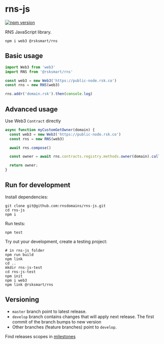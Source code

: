 # rns-js

[![npm version](https://badge.fury.io/js/%40rsksmart%2Frns.svg)](https://badge.fury.io/js/%40rsksmart%2Frns)

RNS JavaScript library.

```
npm i web3 @rsksmart/rns
```

## Basic usage

```javascript
import Web3 from 'web3'
import RNS from '@rsksmart/rns'

const web3 = new Web3('https://public-node.rsk.co')
const rns = new RNS(web3)

rns.addr('domain.rsk').then(console.log)
```

## Advanced usage

Use Web3 `Contract` directly

```javascript
async function myCustomGetOwner(domain) {
  const web3 = new Web3('https://public-node.rsk.co')
  const rns = new RNS(web3)

  await rns.compose()

  const owner = await rns.contracts.registry.methods.owner(domain).call()

  return owner;
}
```

## Run for development

Install dependencies:

```
git clone git@github.com:rnsdomains/rns-js.git
cd rns-js
npm i
```

Run tests:

```
npm test
```

Try out your development, create a testing project:

```
# in rns-js folder
npm run build
npm link
cd ..
mkdir rns-js-test
cd rns-js-test
npm init
npm i web3
npm link @rsksmart/rns
```

## Versioning

- `master` branch point to latest release.
- `develop` branch contains changes that will apply next release. The first commit of the branch bumps to new version
- Other branches (feature branches) point to `develop`.

Find releases scopes in [milestones](https://github.com/rnsdomains/rns-js/milestones)
